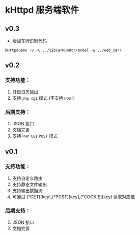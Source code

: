 # kHttpd 服务端软件

## v0.3

- 增加车牌识别代码
```shell script
kHttpdDemo -v -C ../libCarNumOcr/model -w ../web_car/
```

## v0.2

### 支持功能：

1. 开启日志输出
2. 支持 `php cgi` 模式 (不支持 `POST`)

### 后期支持：

1. JSON 接口
2. 文档完善
3. 支持 `PHP CGI` `POST` 模式

## v0.1

### 支持功能：

1. 支持自定义路由
2. 支持静态文件输出
3. 支持输出数据流
4. 可通过 (*GET)[key],(*POST)[key],(*COOKIE)[key] 读取对应值

### 后期支持：

1. JSON 接口
2. 文档完善